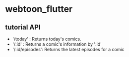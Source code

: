 # webtoon_flutter

## tutorial API

- '/today' : Returns today's comics.
- '/:id' : Returns a comic's information by ':id'
- '/:id/episodes': Returns the latest episodes for a comic

